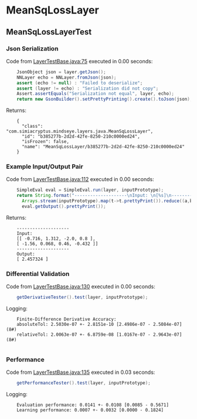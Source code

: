 # MeanSqLossLayer
## MeanSqLossLayerTest
### Json Serialization
Code from [LayerTestBase.java:75](../../../../../../../../MindsEye/src/test/java/com/simiacryptus/mindseye/layers/LayerTestBase.java#L75) executed in 0.00 seconds: 
```java
    JsonObject json = layer.getJson();
    NNLayer echo = NNLayer.fromJson(json);
    assert (echo != null) : "Failed to deserialize";
    assert (layer != echo) : "Serialization did not copy";
    Assert.assertEquals("Serialization not equal", layer, echo);
    return new GsonBuilder().setPrettyPrinting().create().toJson(json);
```

Returns: 

```
    {
      "class": "com.simiacryptus.mindseye.layers.java.MeanSqLossLayer",
      "id": "b385277b-2d2d-42fe-8250-210c0000ed24",
      "isFrozen": false,
      "name": "MeanSqLossLayer/b385277b-2d2d-42fe-8250-210c0000ed24"
    }
```



### Example Input/Output Pair
Code from [LayerTestBase.java:112](../../../../../../../../MindsEye/src/test/java/com/simiacryptus/mindseye/layers/LayerTestBase.java#L112) executed in 0.00 seconds: 
```java
    SimpleEval eval = SimpleEval.run(layer, inputPrototype);
    return String.format("--------------------\nInput: \n[%s]\n--------------------\nOutput: \n%s",
      Arrays.stream(inputPrototype).map(t->t.prettyPrint()).reduce((a,b)->a+",\n"+b).get(),
      eval.getOutput().prettyPrint());
```

Returns: 

```
    --------------------
    Input: 
    [[ -0.716, 1.312, -2.0, 0.8 ],
    [ -1.56, 0.068, 0.46, -0.432 ]]
    --------------------
    Output: 
    [ 2.457324 ]
```



### Differential Validation
Code from [LayerTestBase.java:130](../../../../../../../../MindsEye/src/test/java/com/simiacryptus/mindseye/layers/LayerTestBase.java#L130) executed in 0.00 seconds: 
```java
    getDerivativeTester().test(layer, inputPrototype);
```
Logging: 
```
    Finite-Difference Derivative Accuracy:
    absoluteTol: 2.5030e-07 +- 2.8151e-10 [2.4986e-07 - 2.5084e-07] (8#)
    relativeTol: 2.0063e-07 +- 6.8759e-08 [1.0167e-07 - 2.9643e-07] (8#)
    
```

### Performance
Code from [LayerTestBase.java:135](../../../../../../../../MindsEye/src/test/java/com/simiacryptus/mindseye/layers/LayerTestBase.java#L135) executed in 0.03 seconds: 
```java
    getPerformanceTester().test(layer, inputPrototype);
```
Logging: 
```
    Evaluation performance: 0.0141 +- 0.0108 [0.0085 - 0.5671]
    Learning performance: 0.0007 +- 0.0032 [0.0000 - 0.1824]
    
```

